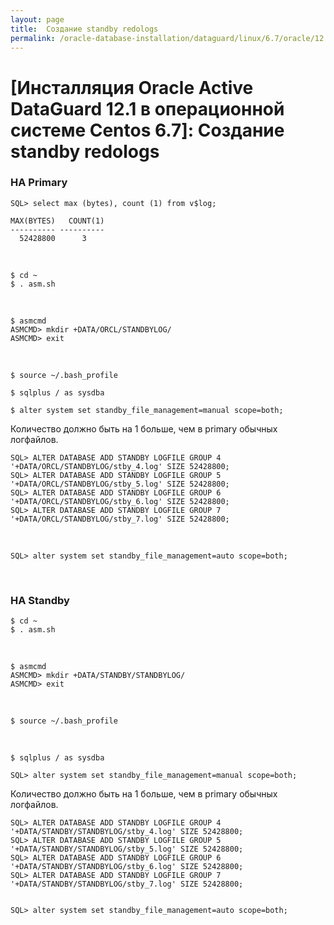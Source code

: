 ```yaml
---
layout: page
title:  Создание standby redologs
permalink: /oracle-database-installation/dataguard/linux/6.7/oracle/12.1/post-duplicate-steps-standby-redologs/
---
```


# [Инсталляция Oracle Active DataGuard 12.1 в операционной системе Centos 6.7]: Создание standby redologs



### НА Primary


	SQL> select max (bytes), count (1) from v$log;

	MAX(BYTES)   COUNT(1)
	---------- ----------
	  52428800	    3


<br/>

	$ cd ~
	$ . asm.sh

<br/>

	$ asmcmd
	ASMCMD> mkdir +DATA/ORCL/STANDBYLOG/
	ASMCMD> exit


<br/>


	$ source ~/.bash_profile

	$ sqlplus / as sysdba

	$ alter system set standby_file_management=manual scope=both;

Количество должно быть на 1 больше, чем в primary обычных логфайлов.


	SQL> ALTER DATABASE ADD STANDBY LOGFILE GROUP 4 '+DATA/ORCL/STANDBYLOG/stby_4.log' SIZE 52428800;
	SQL> ALTER DATABASE ADD STANDBY LOGFILE GROUP 5 '+DATA/ORCL/STANDBYLOG/stby_5.log' SIZE 52428800;
	SQL> ALTER DATABASE ADD STANDBY LOGFILE GROUP 6 '+DATA/ORCL/STANDBYLOG/stby_6.log' SIZE 52428800;
	SQL> ALTER DATABASE ADD STANDBY LOGFILE GROUP 7 '+DATA/ORCL/STANDBYLOG/stby_7.log' SIZE 52428800;

<br/>

	SQL> alter system set standby_file_management=auto scope=both;


<br/>

### НА Standby

	$ cd ~
	$ . asm.sh


<br/>

	$ asmcmd
	ASMCMD> mkdir +DATA/STANDBY/STANDBYLOG/
	ASMCMD> exit

<br/>

	$ source ~/.bash_profile


<br/>


	$ sqlplus / as sysdba

	SQL> alter system set standby_file_management=manual scope=both;


Количество должно быть на 1 больше, чем в primary обычных логфайлов.


	SQL> ALTER DATABASE ADD STANDBY LOGFILE GROUP 4 '+DATA/STANDBY/STANDBYLOG/stby_4.log' SIZE 52428800;
	SQL> ALTER DATABASE ADD STANDBY LOGFILE GROUP 5 '+DATA/STANDBY/STANDBYLOG/stby_5.log' SIZE 52428800;
	SQL> ALTER DATABASE ADD STANDBY LOGFILE GROUP 6 '+DATA/STANDBY/STANDBYLOG/stby_6.log' SIZE 52428800;
	SQL> ALTER DATABASE ADD STANDBY LOGFILE GROUP 7 '+DATA/STANDBY/STANDBYLOG/stby_7.log' SIZE 52428800;


	SQL> alter system set standby_file_management=auto scope=both;
